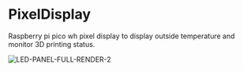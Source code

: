 # PixelDisplay
Raspberry pi pico wh pixel display to display outside temperature and monitor 3D printing status.

![LED-PANEL-FULL-RENDER-2](https://user-images.githubusercontent.com/47288189/194972526-1e11fcb2-0b9d-4f11-8837-7e66f3368f72.png)
